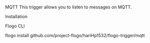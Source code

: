 MQTT
This trigger allows you to listen to messages on MQTT.

Installation

Flogo CLI

flogo install github.com/project-flogo/hariHp1532/flogo-trigger/mqtt
